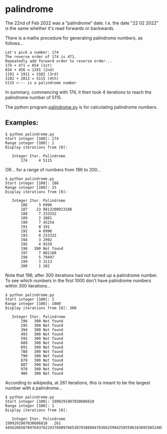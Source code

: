 # palindrome

The 22nd of Feb 2022 was a "palindrome" date. I.e. the date "22 02 2022" is the same whether it's read forwards or backwards.

There is a maths procedure for generating palindrome numbers, as follows...

```
Let's pick a number: 174
The reverse order of 174 is 471.
Repeatedly add forward order to reverse order...
174 + 471 = 654 (1st)
654 + 456 = 1191 (2nd)
1191 + 1911 = 3102 (3rd)
3102 + 2013 = 5115 (4th)
5115 <--- is a palindrome number
```
In summary, commencing with 174, it then took 4 iterations to reach the palindrome number of 5115.

The python program [palindrome.py](palindrome.py) is for calculating palindrome numbers.

## Examples:
```
$ python palindrome.py
Start integer [100]: 174
Range integer [100]: 1
Display iterations from [0]:

   Integer Iter. Palindrome
       174     4 5115
```
OR... for a range of numbers from 186 to 200...
```
$ python palindrome.py
Start integer [100]: 186
Range integer [100]: 15
Display iterations from [0]:

   Integer Iter. Palindrome
       186     3 6996
       187    23 8813200023188
       188     7 233332
       189     2 1881
       190     7 45254
       191     0 191
       192     4 6996
       193     8 233332
       194     3 2992
       195     4 9339
       196   300 Not found
       197     7 881188
       198     5 79497
       199     3 3113
       200     1 202
```

Note that 196, after 300 iterations had not turned up a palindrome number.
To see which numbers in the first 1000 don't have palindrome numbers within 300 iterations...
```
$ python palindrome.py
Start integer [100]: 1
Range integer [100]: 1000
Display iterations from [0]: 300

   Integer Iter. Palindrome
       196   300 Not found
       295   300 Not found
       394   300 Not found
       493   300 Not found
       592   300 Not found
       689   300 Not found
       691   300 Not found
       788   300 Not found
       790   300 Not found
       879   300 Not found
       887   300 Not found
       978   300 Not found
       986   300 Not found
```
According to wikipedia, at 261 iterations, this is meant to be the largest number with a palindrome...
```
$ python palindrome.py
Start integer [100]: 1999291987030606810
Range integer [100]: 1
Display iterations from [0]:

   Integer Iter. Palindrome
1999291987030606810   261 44562665878976437622437848976653870388884783662598425855963436955852489526638748888307835667984873422673467987856626544
```
